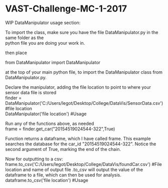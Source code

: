 # VAST-Challenge-MC-1-2017


WIP DataManipulator usage section:

To import the class, make sure you have the file DataManipulator.py in the same folder as the  
python file you are doing your work in.

then place 

from DataManipulator import DataManipulator 

at the top of your main python file, to import the DataManipulator class from DataManipulator.py.

Declare the manipulator, adding the file location to point to where your sensor data file is stored  
finder = DataManipulator('C:/Users/legot/Desktop/College/DataVis/SensorData.csv') #file location  
DataManipulator('file location') #Usage

Run any of the functions above, as needed  
frame = finder.get_car("20154519024544-322",True)  

Function returns a dataframe, which I have called frame. This example searches the database for the car_id "20154519024544-322".
Notice the second argument of True, marking the end of the chain.

Now for outputting to a csv:  
frame.to_csv('C:/Users/legot/Desktop/College/DataVis/foundCar.csv') #File location and name of output file
.to_csv will output the value of the dataframe to a file, which can then be used for analysis.  
dataframe.to_csv('file location') #Usage

